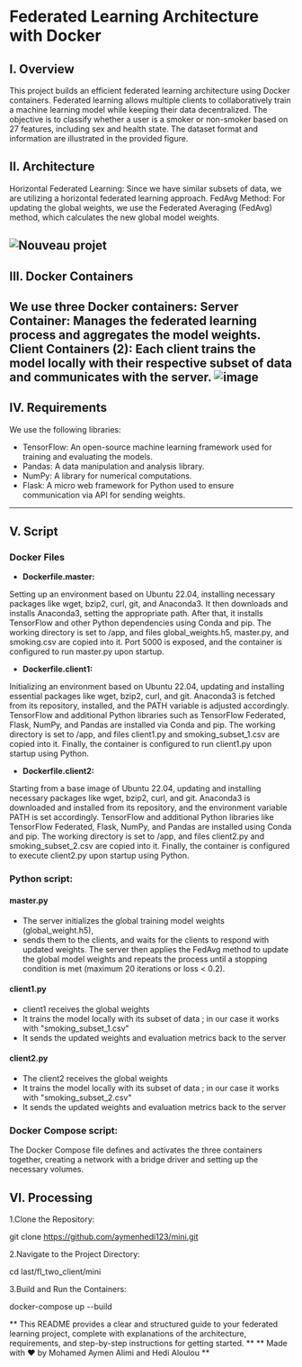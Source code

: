 # Federated Learning Architecture with Docker
## I. Overview
This project builds an efficient federated learning architecture using Docker containers. Federated learning allows multiple clients to collaboratively train a machine learning model while keeping their data decentralized. The objective is to classify whether a user is a smoker or non-smoker based on 27 features, including sex and health state. The dataset format and information are illustrated in the provided figure.
## II. Architecture
Horizontal Federated Learning: Since we have similar subsets of data, we are utilizing a horizontal federated learning approach.
FedAvg Method: For updating the global weights, we use the Federated Averaging (FedAvg) method, which calculates the new global model weights.

![Nouveau projet](https://github.com/aymenhedi123/mini/assets/173182629/fe268b8d-d93e-492b-a651-9f4b2c08c4f6)
---
## III. Docker Containers
We use three Docker containers:
Server Container: Manages the federated learning process and aggregates the model weights.
Client Containers (2): Each client trains the model locally with their respective subset of data and communicates with the server.
![image](https://github.com/aymenhedi123/mini/assets/173182629/5f096fa6-e4f4-4acc-bafa-e5b6fb9857f0)
---

## IV. Requirements
We use the following libraries:

- TensorFlow: An open-source machine learning framework used for training and evaluating the models.
- Pandas: A data manipulation and analysis library.
- NumPy: A library for numerical computations.
- Flask: A micro web framework for Python used to ensure communication via API for sending weights.
---

## V. Script
### Docker Files
- **Dockerfile.master:**

Setting up an environment based on Ubuntu 22.04, installing necessary packages like wget, bzip2, curl, git, and Anaconda3.
It then downloads and installs Anaconda3, setting the appropriate path. After that, it installs TensorFlow and other Python dependencies using Conda and pip.
The working directory is set to /app, and files global_weights.h5, master.py, and smoking.csv are copied into it.
Port 5000 is exposed, and the container is configured to run master.py upon startup.
- **Dockerfile.client1:**
  
Initializing an environment based on Ubuntu 22.04, updating and installing essential packages like wget, bzip2, curl, and git.
Anaconda3 is fetched from its repository, installed, and the PATH variable is adjusted accordingly.
TensorFlow and additional Python libraries such as TensorFlow Federated, Flask, NumPy, and Pandas are installed via Conda and pip. The working directory is set to /app, and files client1.py and smoking_subset_1.csv are copied into it. Finally, the container is configured to run client1.py upon startup using Python.
- **Dockerfile.client2:**
  
Starting from a base image of Ubuntu 22.04, updating and installing necessary packages like wget, bzip2, curl, and git.
Anaconda3 is downloaded and installed from its repository, and the environment variable PATH is set accordingly.
TensorFlow and additional Python libraries like TensorFlow Federated, Flask, NumPy, and Pandas are installed using Conda and pip.
The working directory is set to /app, and files client2.py and smoking_subset_2.csv are copied into it.
Finally, the container is configured to execute client2.py upon startup using Python.

### Python script:
#### master.py
- The server initializes the global training model weights (global_weight.h5),
- sends them to the clients, and waits for the clients to respond with updated weights. The server then applies the FedAvg method to update the global model weights and repeats the process until a stopping condition is met (maximum 20 iterations or loss < 0.2).

#### client1.py
- client1 receives the global weights
- It trains the model locally with its subset of data ; in our case it works with "smoking_subset_1.csv"
- It sends the updated weights and evaluation metrics back to the server

#### client2.py
- The client2 receives the global weights
- It trains the model locally with its subset of data ; in our case it works with "smoking_subset_2.csv"
- It sends the updated weights and evaluation metrics back to the server

### Docker Compose script:
The Docker Compose file defines and activates the three containers together, creating a network with a bridge driver and setting up the necessary volumes.

## VI. Processing
1.Clone the Repository:

git clone https://github.com/aymenhedi123/mini.git

2.Navigate to the Project Directory:

cd last/fl_two_client/mini 

3.Build and Run the Containers:

docker-compose up --build

** This README provides a clear and structured guide to your federated learning project, complete with explanations of the architecture, requirements, and step-by-step instructions for getting started. **
** Made with :heart: by Mohamed Aymen Alimi and Hedi Aloulou **



